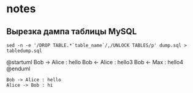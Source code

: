 # notes

## Вырезка дампа таблицы MySQL
```
sed -n -e '/DROP TABLE.*`table_name`/,/UNLOCK TABLES/p' dump.sql > tabledump.sql

```



@startuml
Bob -> Alice : hello
Bob <- Alice : hello3
Bob <- Max : hello4
@enduml

```plantuml
Bob -> Alice : hello
Alice -> Bob : hi
```
